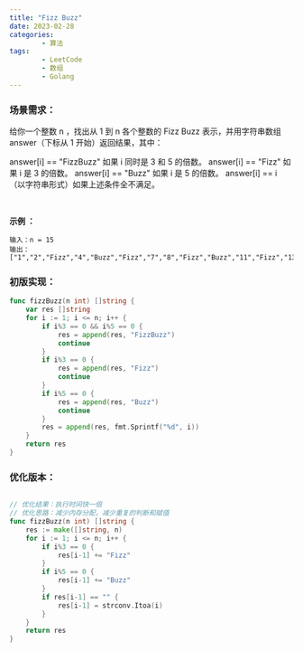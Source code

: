 ```yaml
---
title: "Fizz Buzz"
date: 2023-02-28
categories: 
        - 算法
tags: 
        - LeetCode
        - 数组
        - Golang
---
```


### 场景需求：

给你一个整数 n ，找出从 1 到 n 各个整数的 Fizz Buzz 表示，并用字符串数组 answer（下标从 1 开始）返回结果，其中：

answer[i] == "FizzBuzz" 如果 i 同时是 3 和 5 的倍数。
answer[i] == "Fizz" 如果 i 是 3 的倍数。
answer[i] == "Buzz" 如果 i 是 5 的倍数。
answer[i] == i （以字符串形式）如果上述条件全不满足。

<br>

**示例 ：**

```
输入：n = 15
输出：["1","2","Fizz","4","Buzz","Fizz","7","8","Fizz","Buzz","11","Fizz","13","14","FizzBuzz"]
```

### 初版实现：

```go
func fizzBuzz(n int) []string {
	var res []string
	for i := 1; i <= n; i++ {
		if i%3 == 0 && i%5 == 0 {
			res = append(res, "FizzBuzz")
			continue
		}
		if i%3 == 0 {
			res = append(res, "Fizz")
			continue
		}
		if i%5 == 0 {
			res = append(res, "Buzz")
			continue
		}
		res = append(res, fmt.Sprintf("%d", i))
	}
	return res
}    
```

### 优化版本：

```go

// 优化结果：执行时间快一倍
// 优化思路：减少内存分配，减少重复的判断和赋值
func fizzBuzz(n int) []string {
	res := make([]string, n)
	for i := 1; i <= n; i++ {
		if i%3 == 0 {
			res[i-1] += "Fizz"
		}
		if i%5 == 0 {
			res[i-1] += "Buzz"
		}
		if res[i-1] == "" {
			res[i-1] = strconv.Itoa(i)
		}
	}
	return res
}
```